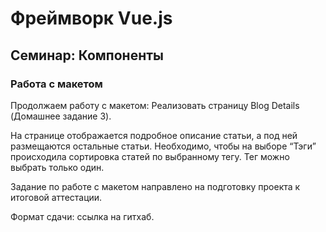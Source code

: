 # Фреймворк Vue.js

## Семинар: Компоненты

### Работа с макетом

Продолжаем работу с макетом: Реализовать страницу Blog Details (Домашнее задание 3).

На странице отображается подробное описание статьи, а под ней размещаются остальные статьи. Необходимо, чтобы на выборе “Тэги” происходила сортировка статей по выбранному тегу. Тег можно выбрать только один.

Задание по работе с макетом направлено на подготовку проекта к итоговой аттестации.

Формат сдачи: ссылка на гитхаб.
